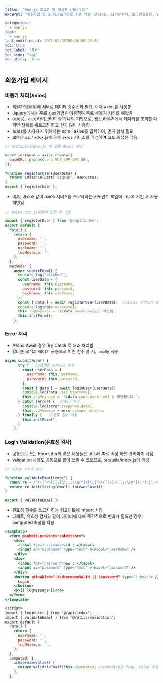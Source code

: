 ```yaml
---
title:  "Vue.js 로그인 및 게시판 만들기(3)"
excerpt: "회원가입 및 로그인/로그아웃 화면 개발 (Axios, Error처리, 로그인유효성, Vuex, Token값)"

categories:
  - vue.js
tags:
  - vue.js
last_modified_at: 2021-03-29T08:06:00-05:00
toc: true
toc_label: "목차"
toc_icon: "cog"
toc_sticky: true
---
```


## 회원가입 페이지

### 비동기 처리(Axios)
- 회원가입을 위해 서버로 데이터 송수신이 필요, 이때 axios를 사용함 
- Jquery에서는 주로 ajax기법을 이용하여 주로 비동기 처리를 해왔음
- axios는 ajax 라이브러리 중 하나의 기법으로, 웹 브라우저에서 데이터를 조회할 때 화면 전체를 새로고침 하고 싶지 않아 사용함.
- axios를 사용하기 위해서는 npm i axios를 입력하여, 먼저 설치 필요
- 보통은 api/index.js에 공통 axios 서비스를 작성하여 코드 중복을 막음.

```jsx
// src/api/index.js 에 공통 Axios 작성

const instance = axios.create({
  baseURL: process.env.VUE_APP_API_URL,
});

function registerUser(userData) {
  return instance.post('signup', userData);
}
export { registerUser };
```
- 이후, 아래와 같이 axios 서비스를 쓰고자하는 커포넌트 파일에 impot 시킨 후 사용 하면됨

```jsx
// Axios 쓰는 js파일에 선헌 후 이용

import { registerUser } from '@/api/index';
export default {
  data() {
    return {
      username: '',
      password: '',
      nickname: '',
      logMessage: '',
    };
  },
  methods: {
    async submitForm() {    
      console.log('clicked');
      const userData = {
        username: this.username,
        password: this.password,
        nickname: this.nickname,
      };
      const { data } = await registerUser(userData);  //axios 서비스가 포함된 registerUser 함수를 불러옴 
      console.log(data.username);
      this.logMessage = `${data.username}님이 가입됨`;
      this.initForm();
    },
``` 

### Error 처리
- Aysnc Await 경우 Try Catch 로 애러 처리함
- 옳바른 로직과 애러가 공통으로 어떤 함수 쓸 시, finally 사용

```jsx
async submitForm() {
      try {   //옳바른 비지니스 로직
        const userData = {
          username: this.username,
          password: this.password,
        };
        const { data } = await loginUser(userData);
        console.log(data.user.username);
        this.logMessage = `${data.user.username} 님 환영합니다.`;
      } catch (error) {  //애러 처리
        console.log(error.response.data);
        this.logMessage = error.response.data;
      } finally {   //공통 함수 사용
        this.initForm();
      }
    },
```
### Login Validation(유효성 검사)
 - 공통으로 쓰는 Formatter와 같은 내용들은 utils에 따로 작성 하면 관리하기 쉬움  
 -  validation 내용도 공통으로 많이 쓰일 수 있으므로, src/utils/index.js에 작성

```jsx
// 이메일 유효성 함수

function validateEmail(email) {
  const re = /^(([^<>()[\]\\.,;:\s@"]+(\.[^<>()[\]\\.,;:\s@"]+)*)|(".+"))@((\[[0-9]{1,3}\.[0-9]{1,3}\.[0-9]{1,3}\.[0-9]{1,3}\])|(([a-zA-Z\-0-9]+\.)+[a-zA-Z]{2,}))$/;
  return re.test(String(email).toLowerCase());
}

export { validateEmail };
```

- 유효성 함수를 쓰고자 하는 컴포넌트에 import 시킴
- 대체로, 유효성 검사와 같이 데이터에 대해 즉각적으로 변화가 필요한 경우, computed 속성을 이용

```jsx
<template>
  <form @submit.prevent="submitForm">
    <div>
      <label for="username">id : </label>
      <input id="username" type="text" v-model="username" />
    </div>
    <div>
      <label for="password">pw : </label>
      <input id="password" type="text" v-model="password" />
    </div>
    <button :disabled="!isUsernameValid || !password" type="submit"> //button disable check
      Login
    </button>
    <p>{{ logMessage }}</p>
  </form>
</template>

<script>
import { loginUser } from '@/api/index';
import { validateEmail } from '@/utils/validation';
export default {
  data() {
    return {
      username: '',
      password: '',
      logMessage: '',
    };
  },
  computed: {
    isUsernameValid() {
      return validateEmail(this.username); //computed로 True, false 유효성검사
    },
  },

```